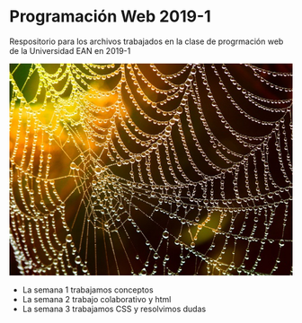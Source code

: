 # Programación Web 2019-1
Respositorio para los archivos trabajados en la clase de progrmación web de la Universidad EAN en 2019-1

![alt text](imagenes/network-586177_640.jpg)

- La semana 1 trabajamos conceptos
- La semana 2 trabajo colaborativo y html
- La semana 3 trabajamos CSS y resolvimos dudas

